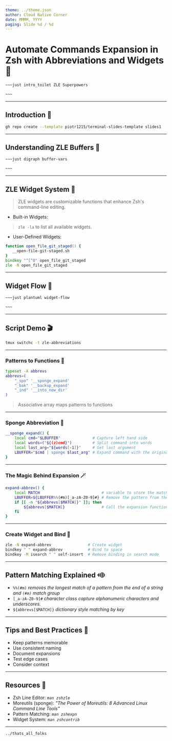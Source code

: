 ```yaml
---
theme: ../theme.json
author: Cloud Native Corner
date: MMMM, YYYY
paging: Slide %d / %d
---
```


# Automate Commands Expansion in Zsh with Abbreviations and Widgets 

```bash
~~~just intro_toilet ZLE Superpowers

~~~
```

---

## Introduction 👋

```bash
gh repo create --template piotr1215/terminal-slides-template slides1
```

---

## Understanding ZLE Buffers 🧊

```bash
~~~just digraph buffer-vars

~~~
```

---

## ZLE Widget System 🧩

> ZLE widgets are customizable functions that enhance Zsh's command-line editing.

- Built-in Widgets:       
> `zle -la` to list all available widgets.
                                          
- User-Defined Widgets:  

```zsh
function open_file_git_staged() {
   __open-file-git-staged.sh 
}
bindkey "^[^O" open_file_git_staged  
zle -N open_file_git_staged
```

---

## Widget Flow 🌊
```bash
~~~just plantuml widget-flow

~~~
```

---

## Script Demo 🎬

```bash
tmux switchc -t zle-abbreviations
```

---

### Patterns to Functions 

```zsh
typeset -A abbrevs
abbrevs=(
    "_spo" '__sponge_expand'
    "_bak" '__backup_expand'
    "_ind" '__into_new_dir'
)
```

> Associative array maps patterns to functions

---

### Sponge Abbreviation 🧽

```bash                               
__sponge_expand() {                   
    local cmd="$LBUFFER"              # Capture left hand side
    local words=("${(z)cmd}")         # Split command into words
    local last_arg="${words[-1]}"     # Get last argument
    LBUFFER="$cmd | sponge $last_arg" # Expand command with the original command and sponge
}                                     
```                                   

---

### The Magic Behind Expansion 🪄

```bash
expand-abbrev() {
    local MATCH                           # variable to store the matched pattern
    LBUFFER=${LBUFFER%%(#m)[_a-zA-Z0-9]#} # Remove the pattern from the left
    if [[ -n "${abbrevs[$MATCH]}" ]]; then
        ${abbrevs[$MATCH]}                # Call the expansion function
    fi                                    
}
```

---

### Create Widget and Bind 󰏠

```bash
zle -N expand-abbrev                # Create widget
bindkey " " expand-abbrev           # Bind to space
bindkey -M isearch " " self-insert  # Remove binding in search mode
```

---

## Pattern Matching Explained ⬲

- `%%(#m)`             *removes the longest match of a pattern from the end of a string and `(#m)` match group* 
- `[_a-zA-Z0-9]#`      *character class capture alphanumeric characters and underscores.*
- `${abbrevs[$MATCH]}` *dictionary style matching by key* 


---

## Tips and Best Practices 💁

- Keep patterns memorable
- Use consistent naming
- Document expansions
- Test edge cases
- Consider context

---

## Resources 🧰

- Zsh Line Editor:    *`man zshzle`*
- Moreutils (sponge): *"The Power of Moreutils: 8 Advanced Linux Command Line Tools"*
- Pattern Matching:   *`man zshexpn`*
- Widget System:      *`man zshcontrib`*


---

```bash
../thats_all_folks
```


